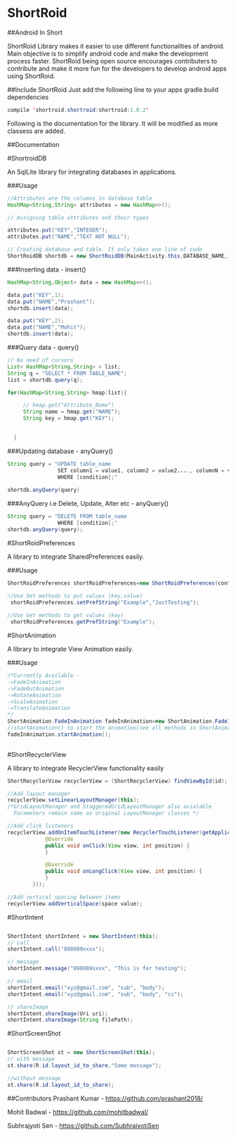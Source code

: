 # ShortRoid
##Android In Short

ShortRoid Library makes it easier to use different functionalities of android. Main objective is to simplify android code and make the development process faster.
ShortRoid being open source encourages contributers to contribute and make it more fun for the developers to develop android apps using ShortRoid.

##Include ShortRoid 
Just add the following line to your apps gradle.build dependencies

```java
compile 'shortroid.shortroid:shortroid:1.0.2'
```

Following is the documentation for the library. It will be modified as more classess are added.

##Documentation

#ShortroidDB

An SqlLite library for integrating databases in applications.

###Usage
```java
//Attributes are the columns in database table
HashMap<String,String> attributes = new HashMap<>();

// Assigning table attributes and their types

attributes.put("KEY","INTEGER");
attributes.put("NAME","TEXT NOT NULL");

// Creating database and table. It only takes one line of code
ShortRoidDB shortdb = new ShortRoidDB(MainActivity.this,DATABASE_NAME,1,TABLE_NAME,attributes);


```

###Inserting data - insert()
```java
HashMap<String,Object> data = new HashMap<>();

data.put("KEY",1);
data.put("NAME","Prashant");
shortdb.insert(data);

data.put("KEY",2);
data.put("NAME","Mohit");
shortdb.insert(data);
```
###Query data - query()
```java
// No need of cursors
List< HashMap<String,String> > list;
String q = "SELECT * FROM TABLE_NAME";
list = shortdb.query(q);

for(HashMap<String,String> hmap:list){

     // hmap.get("Attribute_Name")
     String name = hmap.get("NAME");
     String key = hmap.get("KEY");

    
  }
```
 
###Updating database - anyQuery()

```java
String query = "UPDATE table_name
                SET column1 = value1, column2 = value2...., columnN = valueN
                WHERE [condition];"
                
shortdb.anyQuery(query)
```

###AnyQuery i.e Delete, Update, Alter etc - anyQuery()
```java
String query = "DELETE FROM table_name
                WHERE [condition];"
shortdb.anyQuery(query);

```

#ShortRoidPreferences

A library to integrate SharedPreferences easily.

###Usage

```java 
ShortRoidPreferences shortRoidPreferences=new ShortRoidPreferences(context);

//Use Set methods to put values (key,value)
 shortRoidPreferences.setPrefString("Example","JustTesting");
 
//Use Get methods to get values (key) 
 shortRoidPreferences.getPrefString("Example");
```
#ShortAnimation

A library to integrate View Animation easily.

###Usage

```java
/*Currently Available -
->FadeInAnimation
->FadeOutAnimation
->RotateAnimation
->ScaleAnimation
->TranslateAnimation
*/
ShortAnimation.FadeInAnimation fadeInAnimation=new ShortAnimation.FadeInAnimation(view);
//startAnimation() to start the animation(see all methods in ShortAnimation.java)
fadeInAnimation.startAnimation();
       
```

#ShortRecyclerView

A library to integrate RecyclerView functionality easily

```java
ShortRecyclerView recyclerView = (ShortRecyclerView) findViewById(id);

//Add layout manager
recyclerView.setLinearLayoutManager(this);
/*GridLayoutManager and StaggeredGridLayoutManager also avialable
  Parameters remain same as original LayoutManager classes */

//Add click listeners
recyclerView.addOnItemTouchListener(new RecyclerTouchListener(getApplicationContext(), recyclerView, new ClickListener() {
            @Override
            public void onClick(View view, int position) {
            }

            @Override
            public void onLongClick(View view, int position) {
            }
        }));

//Add vertical spacing between items
recyclerView.addVerticalSpace(space value);

```
#ShortIntent

```java

ShortIntent shortIntent = new ShortIntent(this);
// call
shortIntent.call("898989xxxx");

// message
shortIntent.message("898989xxxx", "This is for testing");

// email
shortIntent.email("xyz@gmail.com", "sub", "body");
shortIntent.email("xyz@gmail.com", "sub", "body", "cc");

// shareImage
shortIntent.shareImage(Uri uri);
shortIntent.shareImage(String filePath);
```

#ShortScreenShot
```java

ShortScreenShot st = new ShortScreenShot(this);
// with message
st.share(R.id.layout_id_to_share,"Some message");

//without message
st.share(R.id.layout_id_to_share);

```


##Contributors
Prashant Kumar  - https://github.com/prashant2018/ 

Mohit Badwal    - https://github.com/mohitbadwal/

Subhrajyoti Sen - https://github.com/SubhrajyotiSen

